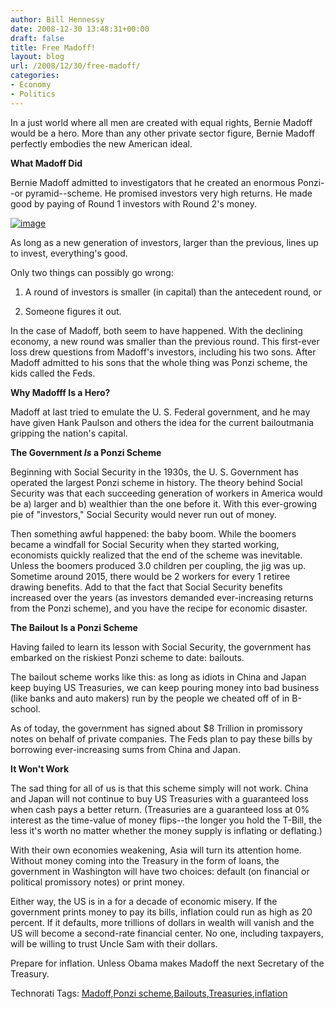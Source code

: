 ```yaml
---
author: Bill Hennessy
date: 2008-12-30 13:48:31+00:00
draft: false
title: Free Madoff!
layout: blog
url: /2008/12/30/free-madoff/
categories:
- Economy
- Politics
---
```


In a just world where all men are created with equal rights, Bernie Madoff would be a hero. More than any other private sector figure, Bernie Madoff perfectly embodies the new American ideal.

 

**What Madoff Did**

 

Bernie Madoff admitted to investigators that he created an enormous Ponzi--or pyramid--scheme. He promised investors very high returns. He made good by paying of Round 1 investors with Round 2's money.

 

[![image](https://hennessysview.com/wp-content/uploads/2008/12/image-thumb1.png)
](https://hennessysview.com/wp-content/uploads/2008/12/image1.png)

 

As long as a new generation of investors, larger than the previous, lines up to invest, everything's good.

 

 

Only two things can possibly go wrong:

 

1. A round of investors is smaller (in capital) than the antecedent round, or 

 

2. Someone figures it out.

 

In the case of Madoff, both seem to have happened. With the declining economy, a new round was smaller than the previous round. This first-ever loss drew questions from Madoff's investors, including his two sons. After Madoff admitted to his sons that the whole thing was Ponzi scheme, the kids called the Feds.

 

**Why Madofff Is a Hero?**

 

Madoff at last tried to emulate the U. S. Federal government, and he may have given Hank Paulson and others the idea for the current bailoutmania gripping the nation's capital.

 

**The Government _Is_ a Ponzi Scheme**

 

Beginning with Social Security in the 1930s, the U. S. Government has operated the largest Ponzi scheme in history. The theory behind Social Security was that each succeeding generation of workers in America would be a) larger and b) wealthier than the one before it. With this ever-growing pie of "investors," Social Security would never run out of money.

 

Then something awful happened: the baby boom. While the boomers became a windfall for Social Security when they started working, economists quickly realized that the end of the scheme was inevitable. Unless the boomers produced 3.0 children per coupling, the jig was up. Sometime around 2015, there would be 2 workers for every 1 retiree drawing benefits. Add to that the fact that Social Security benefits increased over the years (as investors demanded ever-increasing returns from the Ponzi scheme), and you have the recipe for economic disaster.

 

**The Bailout Is a Ponzi Scheme**

 

Having failed to learn its lesson with Social Security, the government has embarked on the riskiest Ponzi scheme to date: bailouts. 

 

The bailout scheme works like this: as long as idiots in China and Japan keep buying US Treasuries, we can keep pouring money into bad business (like banks and auto makers) run by the people we cheated off of in B-school.

 

As of today, the government has signed about $8 Trillion in promissory notes on behalf of private companies. The Feds plan to pay these bills by borrowing ever-increasing sums from China and Japan.

 

**It Won't Work**

 

The sad thing for all of us is that this scheme simply will not work. China and Japan will not continue to buy US Treasuries with a guaranteed loss when cash pays a better return. (Treasuries are a guaranteed loss at 0% interest as the time-value of money flips--the longer you hold the T-Bill, the less it's worth no matter whether the money supply is inflating or deflating.) 

 

With their own economies weakening, Asia will turn its attention home. Without money coming into the Treasury in the form of loans, the government in Washington will have two choices: default (on financial or political promissory notes) or print money.

 

Either way, the US is in a for a decade of economic misery. If the government prints money to pay its bills, inflation could run as high as 20 percent. If it defaults, more trillions of dollars in wealth will vanish and the US will become a second-rate financial center. No one, including taxpayers, will be willing to trust Uncle Sam with their dollars.

 

Prepare for inflation. Unless Obama makes Madoff the next Secretary of the Treasury.

 

Technorati Tags: [Madoff](https://technorati.com/tags/Madoff),[Ponzi scheme](https://technorati.com/tags/Ponzi%20scheme),[Bailouts](https://technorati.com/tags/Bailouts),[Treasuries](https://technorati.com/tags/Treasuries),[inflation](https://technorati.com/tags/inflation)
